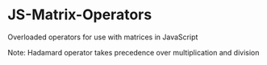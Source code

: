 # JS-Matrix-Operators

Overloaded operators for use with matrices in JavaScript

Note: Hadamard operator takes precedence over multiplication and division
